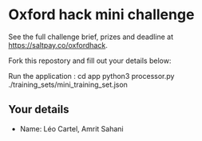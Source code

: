 # Oxford hack mini challenge

See the full challenge brief, prizes and deadline at https://saltpay.co/oxfordhack.

Fork this repostory and fill out your details below:

Run the application :
cd app
python3 processor.py ./training_sets/mini_training_set.json

## Your details

- Name: Léo Cartel, Amrit Sahani

